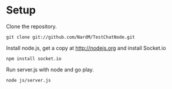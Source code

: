 # Setup

Clone the repository.

	git clone git://github.com/NardM/TestChatNode.git

Install node.js, get a copy at http://nodejs.org and install Socket.io

	npm install socket.io

Run server.js with node and go play.

	node js/server.js
